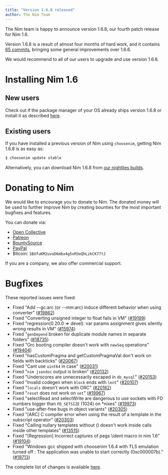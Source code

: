 ```yaml
---
title: "Version 1.6.8 released"
author: The Nim Team
---
```


The Nim team is happy to announce version 1.6.8, our fourth patch release for
Nim 1.6.

Version 1.6.8 is a result of almost four months of hard work, and it contains
[65 commits](https://github.com/nim-lang/Nim/compare/v1.6.6...v1.6.8),
bringing some general improvements over 1.6.6.

We would recommend to all of our users to upgrade and use version 1.6.8.



# Installing Nim 1.6

## New users

Check out if the package manager of your OS already ships version 1.6.8 or
install it as described [here](https://nim-lang.org/install.html).


## Existing users

If you have installed a previous version of Nim using `choosenim`,
getting Nim 1.6.8 is as easy as:

```bash
$ choosenim update stable
```

Alternatively, you can download Nim 1.6.8 from
[our nightlies builds](https://github.com/nim-lang/nightlies/releases/tag/2022-09-27-version-1-6-c9f46ca8c9eeca8b5f68591b1abe14b962f80a4c).



# Donating to Nim

We would like to encourage you to donate to Nim.
The donated money will be used to further improve Nim by creating bounties
for the most important bugfixes and features.

You can donate via:

* [Open Collective](https://opencollective.com/nim)
* [Patreon](https://www.patreon.com/araq)
* [BountySource](https://salt.bountysource.com/teams/nim)
* [PayPal](https://www.paypal.com/donate/?hosted_button_id=KYXH3BLJBHZTA)
* Bitcoin: `1BXfuKM2uvoD6mbx4g5xM3eQhLzkCK77tJ`

If you are a company, we also offer commercial support.



# Bugfixes

These reported issues were fixed:

- Fixed "Add --gc:arc (or --mm:arc) induce different behavior when using converter"
  ([#19862](https://github.com/nim-lang/Nim/issues/19862))
- Fixed "Converting unsigned integer to float fails in VM"
  ([#19199](https://github.com/nim-lang/Nim/issues/19199))
- Fixed "regression(0.20.0 => devel): var params assignment gives silently wrong results in VM"
  ([#15974](https://github.com/nim-lang/Nim/issues/15974))
- Fixed "`genDepend` broken for duplicate module names in separate folders"
  ([#18735](https://github.com/nim-lang/Nim/issues/18735))
- Fixed "Orc booting compiler doesn't work with `newSeq` operations"
  ([#19404](https://github.com/nim-lang/Nim/issues/19404))
- Fixed "hasCustomPragma and getCustomPragmaVal don't work on fields with backticks"
  ([#20067](https://github.com/nim-lang/Nim/issues/20067))
- Fixed "Cant use `uint64` in case"
  ([#20031](https://github.com/nim-lang/Nim/issues/20031))
- Fixed "`nim jsondoc` output is broken"
  ([#20132](https://github.com/nim-lang/Nim/issues/20132))
- Fixed "Underscores are unnecessarily escaped in `db_mysql`"
  ([#20153](https://github.com/nim-lang/Nim/issues/20153))
- Fixed "Invalid codegen when `block` ends with `lent`"
  ([#20107](https://github.com/nim-lang/Nim/issues/20107))
- Fixed "`locals` doesn't work with ORC"
  ([#20162](https://github.com/nim-lang/Nim/issues/20162))
- Fixed "`reset` does not work on `set`"
  ([#19967](https://github.com/nim-lang/Nim/issues/19967))
- Fixed "selectRead and selectWrite are dangerous to use sockets with FD numbers bigger than `FD_SETSIZE` (1024) on \*nixes"
  ([#19973](https://github.com/nim-lang/Nim/issues/19973))
- Fixed "use-after-free bugs in object variants"
  ([#20305](https://github.com/nim-lang/Nim/issues/20305))
- Fixed "[ARC] C compiler error when using the result of a template in the subscript operator"
  ([#20303](https://github.com/nim-lang/Nim/issues/20303))
- Fixed "Calling nullary templates without () doesn't work inside calls inside other templates"
  ([#13515](https://github.com/nim-lang/Nim/issues/13515))
- Fixed "[Regression] Incorrect captures of pegs \ident macro in nim 1.6"
  ([#19104](https://github.com/nim-lang/Nim/issues/19104))
- Fixed "Windows gcc shipped with choosenim 1.6.4 with TLS emulation turned off : The application was unable to start correctly (0xc000007b)."
  ([#19713](https://github.com/nim-lang/Nim/issues/19713))



The complete list of changes is available
[here](https://github.com/nim-lang/Nim/compare/v1.6.6...v1.6.8).
